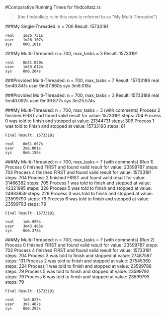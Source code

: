 #Comparative Running Times for findcollatz.rs 
>(the findcollatz.rs in this repo is referred to as "My Multi-Threaded")

###My Single-Threaded:  n = 700
	Result: 15733191  

	real	1m26.751s  
	user	1m26.107s  
	sys		0m0.101s  


###My Multi-Threaded:  n = 700, max_tasks = 3
	Result: 15733191

	real	0m41.020s
	user	1m59.012s
	sys		0m0.264s


###Provided Multi-Threaded:  n = 700, max_tasks = 7
	Result: 15733189
	real	5m40.841s
	user	9m37.860s
	sys		3m6.018s


###Provided Multi-Threaded:  n = 700, max_tasks = 3
	Result: 15733189
	real	5m40.092s
	user	9m39.877s
	sys		3m25.574s


###My Multi-Threaded:  n = 700, max_tasks = 3 (with comments)
	Process 2 finished FIRST and found valid result for value: 15733191 steps: 704
	Process 0 was told to finish and stopped at value: 21344731 steps: 309
	Process 1 was told to finish and stopped at value: 15733193 steps: 81

	Final Result: 15733191

	real	0m51.067s
	user	2m8.001s
	sys		0m0.156s

###My Multi-Threaded:  n = 700, max_tasks = 7 (with comments)   (Run 1)
	Process 0 finished FIRST and found valid result for value: 23599787 steps: 702
	Process 4 finished FIRST and found valid result for value: 15733191 steps: 704
	Process 2 finished FIRST and found valid result for value: 31466382 steps: 705
	Process 1 was told to finish and stopped at value: 42321995 steps: 328
	Process 5 was told to finish and stopped at value: 24933859 steps: 229
	Process 3 was told to finish and stopped at value: 23599790 steps: 79
	Process 6 was told to finish and stopped at value: 23599793 steps: 79
	
	Final Result: 15733191
	
	real	1m6.955s
	user	3m43.485s
	sys		0m0.378s

###My Multi-Threaded:  n = 700, max_tasks = 7 (with comments)   (Run 2)
	Process 0 finished FIRST and found valid result for value: 23599787 steps: 702
	Process 4 finished FIRST and found valid result for value: 15733191 steps: 704
	Process 3 was told to finish and stopped at value: 27487597 steps: 131
	Process 2 was told to finish and stopped at value: 27545360 steps: 224
	Process 1 was told to finish and stopped at value: 23599788 steps: 79
	Process 5 was told to finish and stopped at value: 23599792 steps: 79
	Process 6 was told to finish and stopped at value: 23599793 steps: 79
	
	Final Result: 15733191
	
	real	1m3.827s
	user	3m7.467s
	sys		0m0.293s